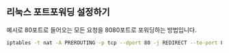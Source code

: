 ## 리눅스 포트포워딩 설정하기

예시로 80포트로 들어오는 모든 요청을 8080포트로 포워딩하는 방법입니다.

```sh
iptables -t nat -A PREROUTING -p tcp --dport 80 -j REDIRECT --to-port 8080
```